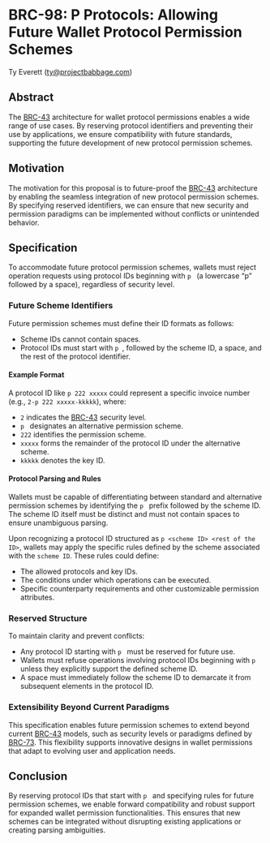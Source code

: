 # BRC-98: P Protocols: Allowing Future Wallet Protocol Permission Schemes

Ty Everett (ty@projectbabbage.com)

## Abstract

The [BRC-43](../key-derivation/0043.md) architecture for wallet protocol permissions enables a wide range of use cases. By reserving protocol identifiers and preventing their use by applications, we ensure compatibility with future standards, supporting the future development of new protocol permission schemes.

## Motivation

The motivation for this proposal is to future-proof the [BRC-43](../key-derivation/0043.md) architecture by enabling the seamless integration of new protocol permission schemes. By specifying reserved identifiers, we can ensure that new security and permission paradigms can be implemented without conflicts or unintended behavior.

## Specification

To accommodate future protocol permission schemes, wallets must reject operation requests using protocol IDs beginning with `p ` (a lowercase “p” followed by a space), regardless of security level.

### Future Scheme Identifiers

Future permission schemes must define their ID formats as follows:

- Scheme IDs cannot contain spaces.
- Protocol IDs must start with `p `, followed by the scheme ID, a space, and the rest of the protocol identifier.

#### Example Format

A protocol ID like `p 222 xxxxx` could represent a specific invoice number (e.g., `2-p 222 xxxxx-kkkkk`), where:

- `2` indicates the [BRC-43](../key-derivation/0043.md) security level.
- `p ` designates an alternative permission scheme.
- `222` identifies the permission scheme.
- `xxxxx` forms the remainder of the protocol ID under the alternative scheme.
- `kkkkk` denotes the key ID.

#### Protocol Parsing and Rules

Wallets must be capable of differentiating between standard and alternative permission schemes by identifying the `p ` prefix followed by the scheme ID. The scheme ID itself must be distinct and must not contain spaces to ensure unambiguous parsing.

Upon recognizing a protocol ID structured as `p <scheme ID> <rest of the ID>`, wallets may apply the specific rules defined by the scheme associated with the `scheme ID`. These rules could define:

- The allowed protocols and key IDs.
- The conditions under which operations can be executed.
- Specific counterparty requirements and other customizable permission attributes.

### Reserved Structure

To maintain clarity and prevent conflicts:

- Any protocol ID starting with `p ` must be reserved for future use.
- Wallets must refuse operations involving protocol IDs beginning with `p ` unless they explicitly support the defined scheme ID.
- A space must immediately follow the scheme ID to demarcate it from subsequent elements in the protocol ID.

### Extensibility Beyond Current Paradigms

This specification enables future permission schemes to extend beyond current [BRC-43](../key-derivation/0043.md) models, such as security levels or paradigms defined by [BRC-73](../wallet/0073.md). This flexibility supports innovative designs in wallet permissions that adapt to evolving user and application needs.

## Conclusion

By reserving protocol IDs that start with `p ` and specifying rules for future permission schemes, we enable forward compatibility and robust support for expanded wallet permission functionalities. This ensures that new schemes can be integrated without disrupting existing applications or creating parsing ambiguities.
